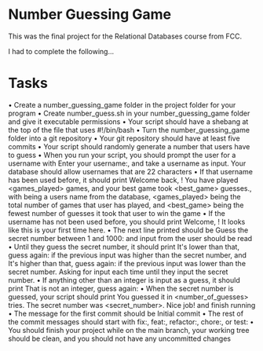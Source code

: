 # Number Guessing Game
This was the final project for the Relational Databases course from FCC.

I had to complete the following...
# Tasks
•	Create a number_guessing_game folder in the project folder for your program
•	Create number_guess.sh in your number_guessing_game folder and give it executable permissions
•	Your script should have a shebang at the top of the file that uses #!/bin/bash
•	Turn the number_guessing_game folder into a git repository
•	Your git repository should have at least five commits
•	Your script should randomly generate a number that users have to guess
•	When you run your script, you should prompt the user for a username with Enter your username:, and take a username as input. Your database should allow usernames that are 22 characters
•	If that username has been used before, it should print Welcome back, <username>! You have played <games_played> games, and your best game took <best_game> guesses., with <username> being a users name from the database, <games_played> being the total number of games that user has played, and <best_game> being the fewest number of guesses it took that user to win the game
•	If the username has not been used before, you should print Welcome, <username>! It looks like this is your first time here.
•	The next line printed should be Guess the secret number between 1 and 1000: and input from the user should be read
•	Until they guess the secret number, it should print It's lower than that, guess again: if the previous input was higher than the secret number, and It's higher than that, guess again: if the previous input was lower than the secret number. Asking for input each time until they input the secret number.
•	If anything other than an integer is input as a guess, it should print That is not an integer, guess again:
•	When the secret number is guessed, your script should print You guessed it in <number_of_guesses> tries. The secret number was <secret_number>. Nice job! and finish running
•	The message for the first commit should be Initial commit
•	The rest of the commit messages should start with fix:, feat:, refactor:, chore:, or test:
•	You should finish your project while on the main branch, your working tree should be clean, and you should not have any uncommitted changes

